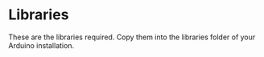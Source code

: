 # Libraries

These are the libraries required. Copy them into the libraries folder of your Arduino installation.
